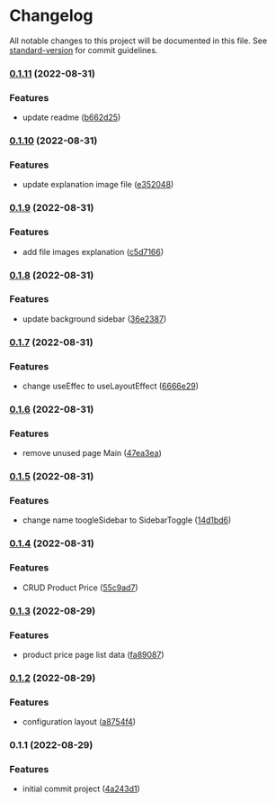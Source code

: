 # Changelog

All notable changes to this project will be documented in this file. See [standard-version](https://github.com/conventional-changelog/standard-version) for commit guidelines.

### [0.1.11](https://github.com/rikynurdiana/efishery-test/compare/v0.1.10...v0.1.11) (2022-08-31)


### Features

* update readme ([b662d25](https://github.com/rikynurdiana/efishery-test/commit/b662d2590b8e3a446bdb68d95d885a5754423a13))

### [0.1.10](https://github.com/rikynurdiana/efishery-test/compare/v0.1.9...v0.1.10) (2022-08-31)


### Features

* update explanation image file ([e352048](https://github.com/rikynurdiana/efishery-test/commit/e352048e46f28992be666d2fc9d210485c7b2ffc))

### [0.1.9](https://github.com/rikynurdiana/efishery-test/compare/v0.1.8...v0.1.9) (2022-08-31)


### Features

* add file images explanation ([c5d7166](https://github.com/rikynurdiana/efishery-test/commit/c5d7166517f8383f55a92d5d7a972d7221365d1e))

### [0.1.8](https://github.com/rikynurdiana/efishery-test/compare/v0.1.7...v0.1.8) (2022-08-31)


### Features

* update background sidebar ([36e2387](https://github.com/rikynurdiana/efishery-test/commit/36e23877855133146dbaeb89d985192d608117f5))

### [0.1.7](https://github.com/rikynurdiana/efishery-test/compare/v0.1.6...v0.1.7) (2022-08-31)


### Features

* change useEffec to useLayoutEffect ([6666e29](https://github.com/rikynurdiana/efishery-test/commit/6666e293877bddc4b3d9a67659f55a1724764889))

### [0.1.6](https://github.com/rikynurdiana/efishery-test/compare/v0.1.5...v0.1.6) (2022-08-31)


### Features

* remove unused page Main ([47ea3ea](https://github.com/rikynurdiana/efishery-test/commit/47ea3ea134002a05f6744199d0cab3b5ae76d730))

### [0.1.5](https://github.com/rikynurdiana/efishery-test/compare/v0.1.4...v0.1.5) (2022-08-31)


### Features

* change name toogleSidebar to SidebarToggle ([14d1bd6](https://github.com/rikynurdiana/efishery-test/commit/14d1bd64f1a4adc315078fef62c24bdad329bcda))

### [0.1.4](https://github.com/rikynurdiana/efishery-test/compare/v0.1.3...v0.1.4) (2022-08-31)


### Features

* CRUD Product Price ([55c9ad7](https://github.com/rikynurdiana/efishery-test/commit/55c9ad75c7791c03a5ba569f26d18f5aca47ef27))

### [0.1.3](https://github.com/rikynurdiana/efishery-test/compare/v0.1.2...v0.1.3) (2022-08-29)


### Features

* product price page list data ([fa89087](https://github.com/rikynurdiana/efishery-test/commit/fa89087f51c26e4dd4869cd7408bc0885d3cf534))

### [0.1.2](https://github.com/rikynurdiana/efishery-test/compare/v0.1.1...v0.1.2) (2022-08-29)


### Features

* configuration layout ([a8754f4](https://github.com/rikynurdiana/efishery-test/commit/a8754f48621f399b32da2083a94ebb88235ae504))

### 0.1.1 (2022-08-29)


### Features

* initial commit project ([4a243d1](https://github.com/rikynurdiana/efishery-test/commit/4a243d17d384f7037108f1b3eb0bfa925c3d43d9))
